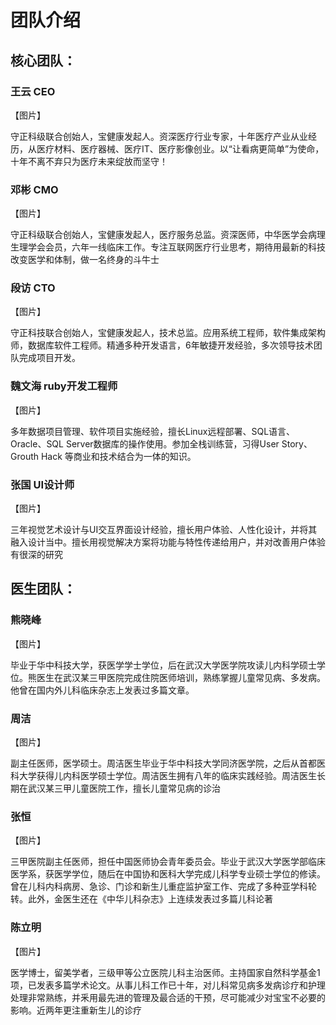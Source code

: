 # 团队介绍 

## 核心团队： 

### 王云    CEO 

【图片】

守正科级联合创始人，宝健康发起人。资深医疗行业专家，十年医疗产业从业经历，从医疗材料、医疗器械、医疗IT、医疗影像创业。以“让看病更简单”为使命，十年不离不弃只为医疗未来绽放而坚守！ 

### 邓彬   CMO 

【图片】

守正科级联合创始人，宝健康发起人，医疗服务总监。资深医师，中华医学会病理生理学会会员，六年一线临床工作。专注互联网医疗行业思考，期待用最新的科技改变医学和体制，做一名终身的斗牛士

### 段访  CTO 

【图片】

守正科技联合创始人，宝健康发起人，技术总监。应用系统工程师，软件集成架构师，数据库软件工程师。精通多种开发语言，6年敏捷开发经验，多次领导技术团队完成项目开发。  

### 魏文海   ruby开发工程师 

【图片】

多年数据项目管理、软件项目实施经验，擅长Linux远程部署、SQL语言、Oracle、SQL Server数据库的操作使用。参加全栈训练营，习得User Story、Grouth Hack 等商业和技术结合为一体的知识。 

### 张国    UI设计师 

【图片】

三年视觉艺术设计与UI交互界面设计经验，擅长用户体验、人性化设计，并将其融入设计当中。擅长用视觉解决方案将功能与特性传递给用户，并对改善用户体验有很深的研究


## 医生团队： 

### 熊晓峰 

【图片】

毕业于华中科技大学，获医学学士学位，后在武汉大学医学院攻读儿内科学硕士学位。熊医生在武汉某三甲医院完成住院医师培训，熟练掌握儿童常见病、多发病。他曾在国内外儿科临床杂志上发表过多篇文章。 

### 周洁 

【图片】

副主任医师，医学硕士。周洁医生毕业于华中科技大学同济医学院，之后从首都医科大学获得儿内科医学硕士学位。周洁医生拥有八年的临床实践经验。周洁医生长期在武汉某三甲儿童医院工作，擅长儿童常见病的诊治

### 张恒 

【图片】

三甲医院副主任医师，担任中国医师协会青年委员会。毕业于武汉大学医学部临床医学系，获医学学位，随后在中国协和医科大学完成儿科学专业硕士学位的修读。曾在儿科内科病房、急诊、门诊和新生儿重症监护室工作、完成了多种亚学科轮转。此外，金医生还在《中华儿科杂志》上连续发表过多篇儿科论著

### 陈立明 

【图片】

医学博士，留美学者，三级甲等公立医院儿科主治医师。主持国家自然科学基金1项，已发表多篇学术论文。从事儿科工作已十年，对儿科常见病多发病诊疗和护理处理非常熟练，并釆用最先进的管理及最合适的干预，尽可能减少对宝宝不必要的影响。近两年更注重新生儿的诊疗

